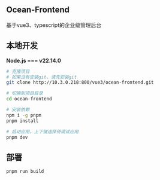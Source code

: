 ## Ocean-Frontend

基于vue3、typescript的企业级管理后台

## 本地开发

**Node.js === v22.14.0**

```sh
# 克隆项目
# 如果没有安装git，请先安装git
git clone http://10.3.0.218:800/vue3/ocean-frontend.git

# 切换到项目目录
cd ocean-frontend

# 安装依赖
npm i -g pnpm
pnpm install

# 启动应用，上下键选择待调试应用
pnpm dev
```

## 部署

```sh
pnpm run build
```
